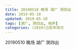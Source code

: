```yaml
---
title: 20190510 晚场 湖广 哭四出
date: 2019-05-10
updated: 2019-05-10
tags: [湖广, 哭四出, 相声]
categories: (2019)己亥年场次
---
```

20190510 晚场 湖广 哭四出